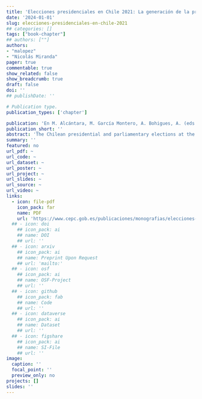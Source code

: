```yaml
---
title: 'Elecciones presidenciales en Chile 2021: La generación de la protesta estudiantil llega al gobierno'
date: '2024-01-01'
slug: elecciones-presidenciales-en-chile-2021
## categories: []
tags: ["book-chapter"]
## authors: [""]
authors:
- "malopez"
- "Nicolás Miranda"
pager: true
commentable: true
show_related: false
show_breadcrumb: true
draft: false
doi: ''
## publishDate: ''

# Publication type.
publication_types: ['chapter']

publication: 'En M. Alcántara, M. García Montero, A. Bohigues, A. (eds.), *Elecciones en Tiempos de Pandemia (2020-2023)*.	Madrid Centro de Estudios Políticos y Constitucionales'
publication_short: ''
abstract: 'The Chilean presidential and parliamentary elections at the end of 2021 have been the most uncertain, competitive and polarised of the last three decades. These elections were marked by the massive social mobilisations of 2019, the plebiscite to reform the Constitution and the elections of representatives in charge of drafting a new Constitution. In the presidential election, for the first time since the return to democracy, the second round faced two candidates who did not represent traditional parties: Gabriel Boric and José Antonio Kast. Boric ended up winning the elections supported by an alliance of radical left parties and social organisations, joined in the run-off by the traditional Chilean left. In contrast, in the elections for the lower house, the traditional parties regained some of their strength, but with the change of the electoral system to a proportional one, which was implemented in the 2017 elections, new actors were incorporated, which increased fragmentation. This chapter analyses the 2021 Chilean presidential and legislative elections from the perspective of the polarisation of political actors and the continued indifference of citizens to traditional political participation.'
summary: ''
featured: no
url_pdf: ~
url_code: ~
url_dataset: ~
url_poster: ~
url_project: ~
url_slides: ~
url_source: ~
url_video: ~
links:
  - icon: file-pdf
    icon_pack: far
    name: PDF
    url: 'https://www.cepc.gob.es/publicaciones/monografias/elecciones-en-america-latina-de-pandemia-y-de-derrotas-2020-2023-volumen-2'
  ## - icon: doi
    ## icon_pack: ai
    ## name: DOI
    ## url: ''
  ## - icon: arxiv
    ## icon_pack: ai
    ## name: Preprint Upon Request
    ## url: 'mailto:'
  ## - icon: osf
    ## icon_pack: ai
    ## name: OSF-Project
    ## url: ''
  ## - icon: github
    ## icon_pack: fab
    ## name: Code
    ## url: ''
  ## - icon: dataverse
    ## icon_pack: ai
    ## name: Dataset
    ## url: ''
  ## - icon: figshare
    ## icon_pack: ai
    ## name: SI-File
    ## url: ''
image:
  caption: ''
  focal_point: ''
  preview_only: no
projects: []
slides: ''
---
```


